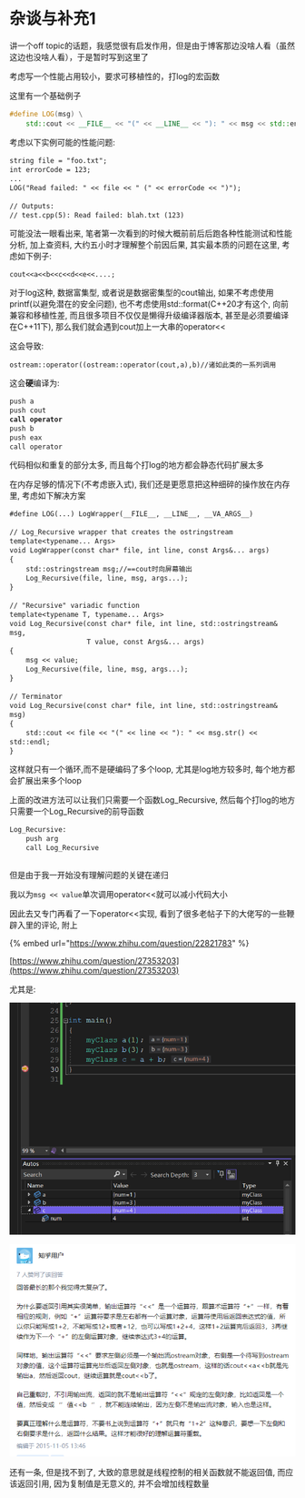 # 杂谈与补充1

讲一个off topic的话题，我感觉很有启发作用，但是由于博客那边没啥人看（虽然这边也没啥人看），于是暂时写到这里了

考虑写一个性能占用较小，要求可移植性的，打log的宏函数

这里有一个基础例子

```cpp
#define LOG(msg) \
    std::cout << __FILE__ << "(" << __LINE__ << "): " << msg << std::endl
```

考虑以下实例可能的性能问题:

```
string file = "foo.txt";
int errorCode = 123;
...
LOG("Read failed: " << file << " (" << errorCode << ")");

// Outputs:
// test.cpp(5): Read failed: blah.txt (123)
```

可能没法一眼看出来, 笔者第一次看到的时候大概前前后后跑各种性能测试和性能分析, 加上查资料, 大约五小时才理解整个前因后果, 其实最本质的问题在这里, 考虑如下例子:

```
cout<<a<<b<<c<<d<<e<<....;
```

对于log这种, 数据富集型, 或者说是数据密集型的cout输出, 如果不考虑使用printf(以避免潜在的安全问题), 也不考虑使用std::format(C++20才有这个, 向前兼容和移植性差, 而且很多项目不仅仅是懒得升级编译器版本, 甚至是必须要编译在C++11下), 那么我们就会遇到cout加上一大串的operator<<

这会导致:

```
ostream::operator((ostream::operator(cout,a),b)//诸如此类的一系列调用
```

这会**硬**编译为:

<pre><code>push a
push cout
<strong>call operator
</strong>push b
push eax
call operator
</code></pre>

代码相似和重复的部分太多, 而且每个打log的地方都会静态代码扩展太多

在内存足够的情况下(不考虑嵌入式), 我们还是更愿意把这种细碎的操作放在内存里, 考虑如下解决方案

```
#define LOG(...) LogWrapper(__FILE__, __LINE__, __VA_ARGS__)

// Log_Recursive wrapper that creates the ostringstream
template<typename... Args>
void LogWrapper(const char* file, int line, const Args&... args)
{
    std::ostringstream msg;//==cout时向屏幕输出
    Log_Recursive(file, line, msg, args...);
}

// "Recursive" variadic function
template<typename T, typename... Args>
void Log_Recursive(const char* file, int line, std::ostringstream& msg, 
                   T value, const Args&... args)
{
    msg << value;
    Log_Recursive(file, line, msg, args...);
}

// Terminator
void Log_Recursive(const char* file, int line, std::ostringstream& msg)
{
    std::cout << file << "(" << line << "): " << msg.str() << std::endl;
}
```

这样就只有一个循环,而不是硬编码了多个loop, 尤其是log地方较多时, 每个地方都会扩展出来多个loop

上面的改进方法可以让我们只需要一个函数Log\_Recursive, 然后每个打log的地方只需要一个Log\_Recursive的前导函数

```
Log_Recursive:
    push arg
    call Log_Recursive
    
```

但是由于我一开始没有理解问题的关键在递归

我以为`msg << value`单次调用operator<<就可以减小代码大小

因此去又专门再看了一下operator<<实现, 看到了很多老帖子下的大佬写的一些鞭辟入里的评论, 附上

{% embed url="https://www.zhihu.com/question/22821783" %}

[https://www.zhihu.com/question/27353203](https://www.zhihu.com/question/27353203)



尤其是:



![](<../.gitbook/assets/image (1).png>)

![](../.gitbook/assets/image.png)

还有一条, 但是找不到了, 大致的意思就是线程控制的相关函数就不能返回值, 而应该返回引用, 因为复制值是无意义的, 并不会增加线程数量

